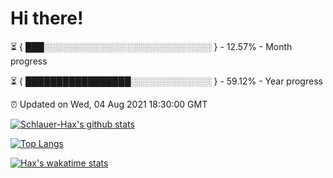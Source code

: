 # Hi there!

⏳ { ███░░░░░░░░░░░░░░░░░░░░░░░░░░░ } - 12.57% - Month progress

⏳ { █████████████████░░░░░░░░░░░░░ } - 59.12% - Year progress

⏰ Updated on Wed, 04 Aug 2021 18:30:00 GMT


[![Schlauer-Hax's github stats](https://github-readme-stats.vercel.app/api?username=Schlauer-Hax&show_icons=true&theme=dark&count_private=true)](https://github.com/Schlauer-Hax)


[![Top Langs](https://github-readme-stats.vercel.app/api/top-langs/?username=Schlauer-Hax&layout=compact&theme=dark)](https://github.com/Schlauer-Hax?tab=repositories)


[![Hax's wakatime stats](https://github-readme-stats.vercel.app/api/wakatime?username=Hax&theme=dark)](https://wakatime.com/@Hax)

